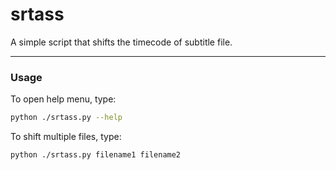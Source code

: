 # srtass

A simple script that shifts the timecode of subtitle file.  

---
### Usage

To open help menu, type:
```bash
python ./srtass.py --help
```
To shift multiple files, type:
```bash
python ./srtass.py filename1 filename2
```
